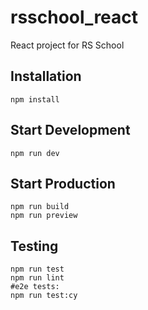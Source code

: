 # rsschool_react
React project for RS School
## Installation
```shell
npm install
```
## Start Development
```shell
npm run dev 
```
## Start Production
```shell
npm run build 
npm run preview
```
## Testing
```shell
npm run test
npm run lint
#e2e tests:
npm run test:cy
```